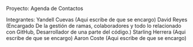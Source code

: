 Proyecto: Agenda de Contactos

Integrantes:
Yandell Cuevas (Aqui escribe de que se encargo)
David Reyes (Encargado De la gestión de ramas, colaboradores y todo lo relacionado con GitHub, Desarrollador de una parte del código.)
Starling Herrera (Aqui escribe de que se encargo)
Aaron Coste (Aqui escribe de que se encargo)
